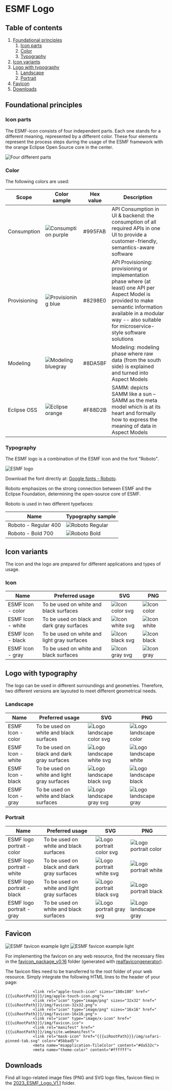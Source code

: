 # ESMF Logo

## Table of contents
  
1. [Foundational principles](#foundational-principles)
    1. [Icon parts](#icon-parts)
    2. [Color](#color)
    3. [Typography](#typography)
2. [Icon variants](#icon-variants)
3. [Logo with typography](#logo-with-typography)
   1. [Landscape](#landscape)
   2. [Portrait](#portrait)
4. [Favicon](#favicon)
5. [Downloads](#downloads)

## Foundational principles

### Icon parts

The ESMF-icon consists of four independent parts. Each one stands for a different meaning, represented by a different color. These four elements represent the process steps during the usage of the ESMF framework with the orange Eclipse Open Source core in the center.

![Four different parts](images/esmf_icon_description.png)

### Color

The following colors are used:

| Scope        | Color sample                                                    | Hex value | Description  |
|--------------|-----------------------------------------------------------------|-----------|----------|
| Consumption  | ![Consumption purple](images/esmf_color_consumption_purple.png) | #995FAB   | API Consumption in UI & backend: the consumption of all required APIs in one UI to provide a customer-friendly, semantics-aware software|
| Provisioning | ![Provisioning blue](images/esmf_color_provisioning_blue.png)   | #8298E0   | API Provisioning: provisioning or implementation phase where (at least) one API per Aspect Model is provided to make semantic information available in a modular way -- also suitable for microservice-style software solutions|
| Modeling    | ![Modeling bluegray](images/esmf_color_modeling_bluegray.png) | #8DA5BF   | Modeling: modeling phase where raw data (from the south side) is explained and turned into Aspect Models|
| Eclipse OSS  | ![Eclipse orange](images/esmf_color_eclipse_orange.png)         | #F88D2B   | SAMM: depicts SAMM like a sun – SAMM as the meta model which is at its heart and formally how to express the meaning of data in Aspect Models|



### Typography

The ESMF logo is a combination of the ESMF icon and the font "Roboto".

![ESMF logo](images/esmf_logo_color_typography.png)

Download the font directly at: [Google fonts - Roboto](https://fonts.google.com/specimen/Roboto).

Roboto emphasizes on the strong connection between ESMF and the Eclipse Foundation, determining the open-source core of ESMF. 

Roboto is used in two different typefaces:

| Name                 | Typography sample                                            |
|----------------------|--------------------------------------------------------------|
| Roboto - Regular 400 | ![Roboto Regular](images/esmf_typography_roboto_regular.png) |
| Roboto - Bold 700    | ![Roboto Bold](images/esmf_typography_roboto_bold.png)       |



## Icon variants

The icon and the logo are prepared for different applications and types of usage.

### Icon

| Name                                                            | Preferred usage                             | SVG                                              | PNG                                          |
|-----------------------------------------------------------------|---------------------------------------------|--------------------------------------------------|----------------------------------------------|
| ESMF Icon - color                                               | To be used on white and black surfaces      | ![Icon color svg](images/01_ESMF-Icon_Color.svg) | ![Icon color](images/01_ESMF-Icon_Color.png) |
| ESMF Icon - white   | To be used on black and dark gray surfaces  | ![Icon white svg](images/04_ESMF-Icon_White.svg) | ![Icon white](images/04_ESMF-Icon_White.png) |
| ESMF Icon - black                                               | To be used on white and light gray surfaces | ![Icon black svg](images/02_ESMF-Icon_Black.svg) | ![Icon black](images/02_ESMF-Icon_Black.png) |
| ESMF Icon - gray                                                | To be used on white and black surfaces      | ![Icon gray svg](images/03_ESMF-Icon_Gray.svg)   | ![Icon gray](images/03_ESMF-Icon_Gray.png)   |

## Logo with typography

The logo can be used in different surroundings and geometries. Therefore, two different versions are layouted to meet different geometrical needs.

### Landscape

| Name                                                            | Preferred usage                             | SVG                                                                            | PNG                                                                        |
|-----------------------------------------------------------------|---------------------------------------------|--------------------------------------------------------------------------------|----------------------------------------------------------------------------|
| ESMF Icon - color                                               | To be used on white and black surfaces      | ![Logo landscape color svg](images/05_ESMF-Composite_mark_Landscape_Color.svg) | ![Logo landscape color](images/05_ESMF-Composite_mark_Landscape_Color.png) |
| ESMF Icon - white | To be used on black and dark gray surfaces  | ![Logo landscape white svg](images/08_ESMF-Composite_mark_Landscape_White.svg) | ![Logo landscape white](images/08_ESMF-Composite_mark_Landscape_White.png) |
| ESMF Icon - black                                               | To be used on white and light gray surfaces | ![Logo landscape black svg](images/06_ESMF-Composite_mark_Landscape_Black.svg) | ![Logo landscape black](images/06_ESMF-Composite_mark_Landscape_Black.png) |
| ESMF Icon - gray                                                | To be used on white and black surfaces      | ![Logo landscape gray svg](images/07_ESMF-Composite_mark_Landscape_Gray.svg)   | ![Logo landscape gray](images/07_ESMF-Composite_mark_Landscape_Gray.png)   |

### Portrait

| Name                                                                     | Preferred usage                             | SVG                                                                          | PNG                                                                      |
|--------------------------------------------------------------------------|---------------------------------------------|------------------------------------------------------------------------------|--------------------------------------------------------------------------|
| ESMF logo portrait - color                                               | To be used on white and black surfaces      | ![Logo portrait color svg](images/09_ESMF-Composite_mark_Portrait_Color.svg) | ![Logo portrait color](images/09_ESMF-Composite_mark_Portrait_Color.png) |
| ESMF logo portrait - white | To be used on black and dark gray surfaces  | ![Logo portrait white svg](images/12_ESMF-Composite_mark_Portrait_White.svg) | ![Logo portrait white](images/12_ESMF-Composite_mark_Portrait_White.png) |
| ESMF logo portrait - black                                               | To be used on white and light gray surfaces | ![Logo portrait black svg](images/10_ESMF-Composite_mark_Portrait_Black.svg) | ![Logo portrait black](images/10_ESMF-Composite_mark_Portrait_Black.png) |
| ESMF logo portrait - gray                                                | To be used on white and black surfaces      | ![Logo portrait gray svg](images/11_ESMF-Composite_mark_Portrait_Gray.svg)   | ![Logo landscape gray](images/11_ESMF-Composite_mark_Portrait_Gray.png)  |

## Favicon
 
![ESMF favicon example light](images/esmf_favicon_example.png)
![ESMF favicon example light](images/esmf_favicon_example_black.png)

For implementing the favicon on any web resource, find the necessary files in the [favicon_package_v0.16](favicon_package_v0.16) folder (generated with [realfavicongenerator](https://realfavicongenerator.net/)).

The favicon files need to be transferred to the root folder of your web resource. 
Simply integrate the following HTML lines to the header of your page:

                <link rel="apple-touch-icon" sizes="180x180" href="{{{uiRootPath}}}/img/apple-touch-icon.png">
                <link rel="icon" type="image/png" sizes="32x32" href="{{{uiRootPath}}}/img/favicon-32x32.png">
                <link rel="icon" type="image/png" sizes="16x16" href="{{{uiRootPath}}}/img/favicon-16x16.png">
                <link rel="icon" type="image/x-icon" href="{{{uiRootPath}}}/img/favicon.ico">
                <link rel="manifest" href="{{{uiRootPath}}}/img/site.webmanifest">
                <link rel="mask-icon" href="{{{uiRootPath}}}/img/safari-pinned-tab.svg" color="#5bbad5">
                <meta name="msapplication-TileColor" content="#da532c">
                <meta name="theme-color" content="#ffffff">

## Downloads

Find all logo-related image files (PNG and SVG logo files, favicon files) in the [2023_ESMF_Logo_V1.1](2023_ESMF_Logo_V1.1) folder.


